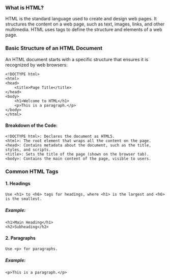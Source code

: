 ### What is HTML?
HTML is the standard language used to create and design web pages. It structures the content on a web page, such as text, images, links, and other multimedia. HTML uses tags to define the structure and elements of a web page.
### Basic Structure of an HTML Document
An HTML document starts with a specific structure that ensures it is recognized by web browsers:
```
<!DOCTYPE html>
<html>
<head>
    <title>Page Title</title>
</head>
<body>
    <h1>Welcome to HTML</h1>
    <p>This is a paragraph.</p>
</body>
</html>
```
#### Breakdown of the Code:
```
<!DOCTYPE html>: Declares the document as HTML5.
<html>: The root element that wraps all the content on the page.
<head>: Contains metadata about the document, such as the title, styles, and scripts.
<title>: Sets the title of the page (shown on the browser tab).
<body>: Contains the main content of the page, visible to users.
```
### Common HTML Tags
#### 1. Headings
```
Use <h1> to <h6> tags for headings, where <h1> is the largest and <h6> is the smallest.
```
##### Example:
```
<h1>Main Heading</h1>
<h2>Subheading</h2>
```
#### 2. Paragraphs
```
Use <p> for paragraphs.
```
##### Example:
```
<p>This is a paragraph.</p>
```


